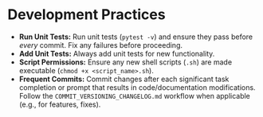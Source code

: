 # Development Practices

*   **Run Unit Tests:** Run unit tests (`pytest -v`) and ensure they pass before *every* commit. Fix any failures before proceeding.
*   **Add Unit Tests:** Always add unit tests for new functionality.
*   **Script Permissions:** Ensure any new shell scripts (`.sh`) are made executable (`chmod +x <script_name>.sh`).
*   **Frequent Commits:** Commit changes after each significant task completion or prompt that results in code/documentation modifications. Follow the `COMMIT_VERSIONING_CHANGELOG.md` workflow when applicable (e.g., for features, fixes). 